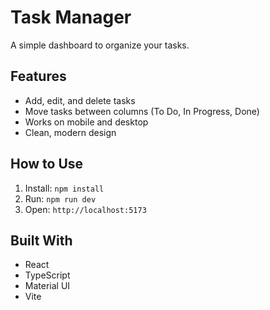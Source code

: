 # Task Manager

A simple dashboard to organize your tasks.

## Features
- Add, edit, and delete tasks
- Move tasks between columns (To Do, In Progress, Done)
- Works on mobile and desktop
- Clean, modern design

## How to Use
1. Install: `npm install`
2. Run: `npm run dev`
3. Open: `http://localhost:5173`

## Built With
- React
- TypeScript
- Material UI
- Vite

